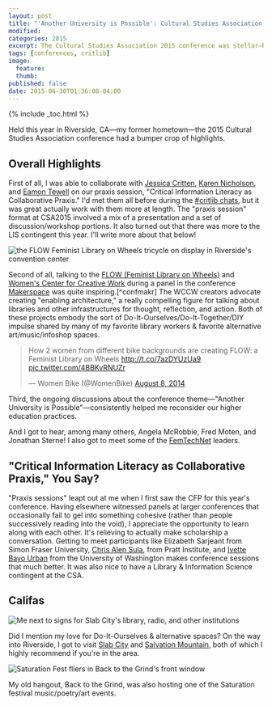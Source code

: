 ```yaml
---
layout: post
title: "'Another University is Possible': Cultural Studies Association Conference 2015 Reflections"
modified:
categories: 2015
excerpt: The Cultural Studies Association 2015 conference was stellar—here are some highlights.
tags: [conferences, critlib]
image:
  feature:
  thumb: 
published: false
date: 2015-06-30T01:36:08-04:00
---
```

{% include _toc.html %}
<!-- markdown clean_ -->

Held this year in Riverside, CA—my former hometown—the 2015 Cultural Studies Association conference had a bumper crop of highlights.  

## Overall Highlights  

First of all, I was able to collaborate with [Jessica Critten](http://jessicacritten.com/), [Karen Nicholson](https://twitter.com/nicholsonkp), and [Eamon Tewell](http://eamontewell.com/) on our praxis session, "Critical Information Literacy as Collaborative Praxis." I'd met them all before during the [#critlib chats](http://tinyurl.com/critlibx), but it was great actually work with them more at length. The "praxis session" format at CSA2015 involved a mix of a presentation and a set of discussion/workshop portions. It also turned out that there was more to the LIS contingent this year. I'll write more about that below!  

![the FLOW Feminist Library on Wheels tricycle on display in Riverside's convention center](path/)  

Second of all, talking to the [FLOW (Feminist Library on Wheels)](http://feministlibraryonwheels.com/) and [Women's Center for Creative Work](http://womenscenterforcreativework.com/) during a panel in the conference [Makerspace](https://twitter.com/MakeSpaceTho) was quite inspiring.[^confmakr] The WCCW creators advocate creating "enabling architecture," a really compelling figure for talking about libraries and other infrastructures for thought, reflection, and action. Both of these projects embody the sort of Do-It-Ourselves/Do-It-Together/DIY impulse shared by many of my favorite library workers & favorite alternative art/music/infoshop spaces.  

<blockquote class="twitter-tweet" lang="en"><p lang="en" dir="ltr">How 2 women from different bike backgrounds are creating FLOW: a Feminist Library on Wheels <a href="http://t.co/7azDYUzUa9">http://t.co/7azDYUzUa9</a> <a href="http://t.co/4BBKvRNUZr">pic.twitter.com/4BBKvRNUZr</a></p>&mdash; Women Bike (@WomenBike) <a href="https://twitter.com/WomenBike/status/497762713104179202">August 8, 2014</a></blockquote>
<script async src="//platform.twitter.com/widgets.js" charset="utf-8"></script>  

[^confmaker]: Yes, that's the second Makerspace I've been to in a conference, with the other being the equally fantastic [Collective](http://www.thelibrarycollective.org/) conference!  

Third, the ongoing discussions about the conference theme—"Another University is Possible"—consistently helped me reconsider our higher education practices.   

And I got to hear, among many others, Angela McRobbie, Fred Moten, and Jonathan Sterne! I also got to meet some  of the [FemTechNet]() leaders.  

## "Critical Information Literacy as Collaborative Praxis," You Say?  

"Praxis sessions" leapt out at me when I first saw the CFP for this year's conference. Having elsewhere witnessed panels at larger conferences that occasionally fail to gel into something cohesive (rather than people successively reading into the void), I appreciate the opportunity to learn along with each other. It's relieving to actually make scholarship a conversation. Getting to meet participants like Elizabeth Sarjeant from Simon Fraser University, [Chris Alen Sula](http://chrisalensula.org/), from Pratt Institute, and [Ivette Bayo Urban](http://bayoart.com) from the University of Washington makes conference sessions that much better. It was also nice to have a Library & Information Science contingent at the CSA.  

## Califas  

![Me next to signs for Slab City's library, radio, and other institutions](/path)  

Did I mention my love for Do-It-Ourselves & alternative spaces? On the way into Riverside, I got to visit [Slab City](https://en.wikipedia.org/wiki/Slab_City) and [Salvation Mountain](http://www.salvationmountain.org/), both of which I highly recommend if you're in the area.  

![Saturation Fest fliers in Back to the Grind's front window](/path)  

My old hangout, Back to the Grind, was also hosting one of the Saturation festival music/poetry/art events.  
